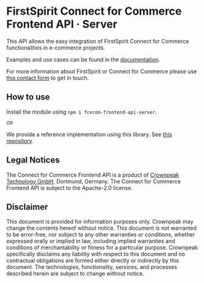 # FirstSpirit Connect for Commerce Frontend API · Server

This API allows the easy integration of FirstSpirit Connect for Commerce functionalities in e-commerce projects.

Examples and use cases can be found in
the [documentation](https://docs.e-spirit.com/ecom/fsconnect-com-api/fsconnect-com-frontend-api/latest).

For more information about FirstSpirit or Connect for Commerce please use [this contact form](https://www.crownpeak.com/contact-us) to get in touch.

## How to use

Install the module using `npm i fcecom-frontend-api-server`.

<small>_OR_</small>

We provide a reference implementation using this library.
See [this repository](https://github.com/e-Spirit/fcecom-frontend-api-backend).

## Legal Notices

The Connect for Commerce Frontend API is a product of [Crownpeak Technology GmbH](https://www.crownpeak.com), Dortmund, Germany. The Connect for Commerce Frontend API is subject to the Apache-2.0 license.

## Disclaimer

This document is provided for information purposes only. Crownpeak may change the contents hereof without notice. This document is not warranted to be error-free, nor subject to any other warranties or conditions, whether expressed orally or implied in law, including implied warranties and conditions of merchantability or fitness for a particular purpose. Crownpeak specifically disclaims any liability with respect to this document and no contractual obligations are formed either directly or indirectly by this document. The technologies, functionality, services, and processes described herein are subject to change without notice.
